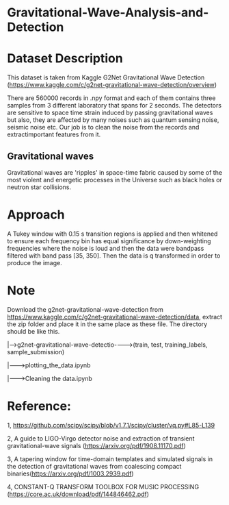 # Gravitational-Wave-Analysis-and-Detection

# Dataset Description
 This dataset is taken from Kaggle G2Net Gravitational Wave Detection (https://www.kaggle.com/c/g2net-gravitational-wave-detection/overview)
 
 There are 560000 records in .npy format and each of them contains three samples from 3 different laboratory that spans for 2 seconds. The detectors
are sensitive to space time strain induced by passing gravitational waves but also, they are affected by many noises such as quantum sensing noise, seismic noise etc. Our job is to clean the noise from the records and extractimportant features from it.

## Gravitational waves
 Gravitational waves are 'ripples' in space-time fabric caused by some of the most violent and energetic processes in the Universe such as black holes or neutron star collisions.
 
# Approach  
 A Tukey window with 0.15 s transition regions is applied and then whitened to ensure each frequency bin has equal significance by down-weighting frequencies where the noise is loud and then the data were bandpass filtered with band pass [35, 350]. Then the data is q transformed in order to produce the image.

# Note 
Download the g2net-gravitational-wave-detection from https://www.kaggle.com/c/g2net-gravitational-wave-detection/data, extract the zip folder and place it in the same place as these file. The directory should be like this.

|-->g2net-gravitational-wave-detectio---->(train\, test\, training_labels, sample_submission)

|--->plotting_the_data.ipynb

|--->Cleaning the data.ipynb

# Reference:
 1, https://github.com/scipy/scipy/blob/v1.7.1/scipy/cluster/vq.py#L85-L139
 
 2, A guide to LIGO-Virgo detector noise and extraction of transient gravitational-wave signals (https://arxiv.org/pdf/1908.11170.pdf)
 
 3, A tapering window for time-domain templates and simulated signals in the detection of gravitational waves from coalescing compact binaries(https://arxiv.org/pdf/1003.2939.pdf)
 
 4, CONSTANT-Q TRANSFORM TOOLBOX FOR MUSIC PROCESSING (https://core.ac.uk/download/pdf/144846462.pdf)
